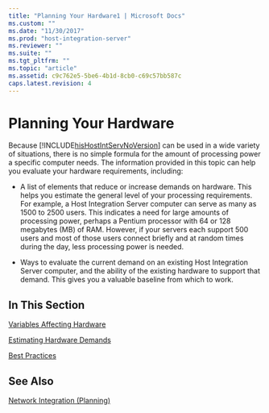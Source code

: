 ```yaml
---
title: "Planning Your Hardware1 | Microsoft Docs"
ms.custom: ""
ms.date: "11/30/2017"
ms.prod: "host-integration-server"
ms.reviewer: ""
ms.suite: ""
ms.tgt_pltfrm: ""
ms.topic: "article"
ms.assetid: c9c762e5-5be6-4b1d-8cb0-c69c57bb587c
caps.latest.revision: 4
---
```

# Planning Your Hardware
Because [!INCLUDE[hisHostIntServNoVersion](../includes/hishostintservnoversion-md.md)] can be used in a wide variety of situations, there is no simple formula for the amount of processing power a specific computer needs. The information provided in this topic can help you evaluate your hardware requirements, including:  
  
-   A list of elements that reduce or increase demands on hardware. This helps you estimate the general level of your processing requirements. For example, a Host Integration Server computer can serve as many as 1500 to 2500 users. This indicates a need for large amounts of processing power, perhaps a Pentium processor with 64 or 128 megabytes (MB) of RAM. However, if your servers each support 500 users and most of those users connect briefly and at random times during the day, less processing power is needed.  
  
-   Ways to evaluate the current demand on an existing Host Integration Server computer, and the ability of the existing hardware to support that demand. This gives you a valuable baseline from which to work.  
  
## In This Section  
 [Variables Affecting Hardware](../HIS2010/variables-affecting-hardware.md)  
  
 [Estimating Hardware Demands](../HIS2010/estimating-hardware-demands.md)  
  
 [Best Practices](../HIS2010/best-practices.md)  
  
## See Also  
 [Network Integration (Planning)](../HIS2010/network-integration-planning-2.md)